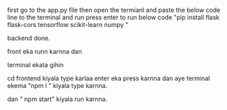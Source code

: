 first go to the app.py file then open the termianl and paste the below code line to the terminal and run press enter to run below code
"pip install flask flask-cors tensorflow scikit-learn numpy "

backend done.

front eka runn karnna dan

terminal ekata gihin

cd frontend kiyala type karlaa enter eka press karnna
dan aye terminal ekema "npm i " kiyala type karnna.

dan " npm start" kiyala run karnna.
